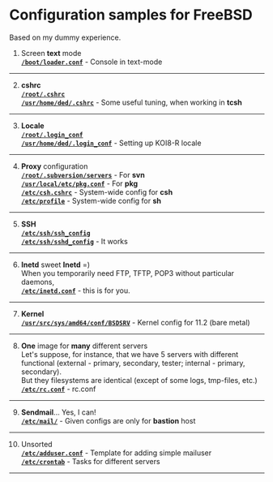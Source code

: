 # Configuration samples for FreeBSD
Based on my dummy experience.
1. Screen **text** mode    
[**`/boot/loader.conf`**](https://github.com/wildfielded/samples-freebsd/blob/master/boot/loader.conf) - Console in text-mode    
----
2. **cshrc**    
[**`/root/.cshrc`**](https://github.com/wildfielded/samples-freebsd/blob/master/root/.cshrc)    
[**`/usr/home/ded/.cshrc`**](https://github.com/wildfielded/samples-freebsd/blob/master/usr/home/ded/.cshrc) - Some useful tuning, when working in **tcsh**    
----
3. **Locale**    
[**`/root/.login_conf`**](https://github.com/wildfielded/samples-freebsd/blob/master/root/.login_conf)    
[**`/usr/home/ded/.login_conf`**](https://github.com/wildfielded/samples-freebsd/blob/master/usr/home/ded/.login_conf) - Setting up KOI8-R locale    
----
4. **Proxy** configuration    
[**`/root/.subversion/servers`**](https://github.com/wildfielded/samples-freebsd/blob/master/root/.subversion/servers) - For **svn**    
[**`/usr/local/etc/pkg.conf`**](https://github.com/wildfielded/samples-freebsd/blob/master/usr/local/etc/pkg.conf) - For **pkg**    
[**`/etc/csh.cshrc`**](https://github.com/wildfielded/samples-freebsd/blob/master/etc/csh.cshrc) - System-wide config for **csh**    
[**`/etc/profile`**](https://github.com/wildfielded/samples-freebsd/blob/master/etc/profile) - System-wide config for **sh**    
----
5. **SSH**    
[**`/etc/ssh/ssh_config`**](https://github.com/wildfielded/samples-freebsd/blob/master/etc/ssh/ssh_config)    
[**`/etc/ssh/sshd_config`**](https://github.com/wildfielded/samples-freebsd/blob/master/etc/ssh/sshd_config) - It works    
----
6. **Inetd** sweet **Inetd** =)    
When you temporarily need FTP, TFTP, POP3 without particular daemons,    
[**`/etc/inetd.conf`**](https://github.com/wildfielded/samples-freebsd/blob/master/etc/inetd.conf) - this is for you.    
----
7. **Kernel**    
[**`/usr/src/sys/amd64/conf/BSDSRV`**](https://github.com/wildfielded/samples-freebsd/blob/master/usr/src/sys/amd64/conf/BSDSRV) - Kernel config for 11.2 (bare metal)    
----
8. **One** image for **many** different servers    
Let's suppose, for instance, that we have 5 servers with different functional (external - primary, secondary, tester; internal - primary, secondary).    
But they filesystems are identical (except of some logs, tmp-files, etc.)    
[**`/etc/rc.conf`**](https://github.com/wildfielded/samples-freebsd/blob/master/etc/rc.conf) - rc.conf    
----
9. **Sendmail**... Yes, I can!    
[**`/etc/mail/`**](https://github.com/wildfielded/samples-freebsd/blob/master/etc/mail) - Given configs are only for **bastion** host    
----
10. Unsorted    
[**`/etc/adduser.conf`**](https://github.com/wildfielded/samples-freebsd/blob/master/etc/adduser.conf) - Template for adding simple mailuser    
[**`/etc/crontab`**](https://github.com/wildfielded/samples-freebsd/blob/master/etc/crontab) - Tasks for different servers    
----
